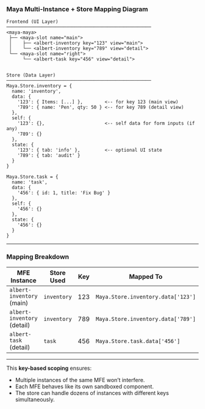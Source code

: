 ### **Maya Multi-Instance + Store Mapping Diagram**

```
Frontend (UI Layer)
─────────────────────────────────────────────────────
<maya-maya>
 ├── <maya-slot name="main">
 │    ├── <albert-inventory key="123" view="main">
 │    └── <albert-inventory key="789" view="detail">
 └── <maya-slot name="right">
      └── <albert-task key="456" view="detail">


Store (Data Layer)
─────────────────────────────────────────────────────
Maya.Store.inventory = {
  name: 'inventory',
  data: {
    '123': { Items: [...] },        <-- for key 123 (main view)
    '789': { name: 'Pen', qty: 50 } <-- for key 789 (detail view)
  },
  self: {
    '123': {},                      <-- self data for form inputs (if any)
    '789': {}
  },
  state: {
    '123': { tab: 'info' },         <-- optional UI state
    '789': { tab: 'audit' }
  }
}

Maya.Store.task = {
  name: 'task',
  data: {
    '456': { id: 1, title: 'Fix Bug' }
  },
  self: {
    '456': {}
  },
  state: {
    '456': {}
  }
}
```

---

### **Mapping Breakdown**

| MFE Instance             | Store Used      | Key  | Mapped To                         |
|--------------------------|-----------------|------|-----------------------------------|
| `albert-inventory` (main) | `inventory`      | 123  | `Maya.Store.inventory.data['123']` |
| `albert-inventory` (detail) | `inventory`   | 789  | `Maya.Store.inventory.data['789']` |
| `albert-task` (detail)   | `task`           | 456  | `Maya.Store.task.data['456']`     |

---

This **key-based scoping** ensures:
- Multiple instances of the same MFE won’t interfere.
- Each MFE behaves like its own sandboxed component.
- The store can handle dozens of instances with different keys simultaneously.
